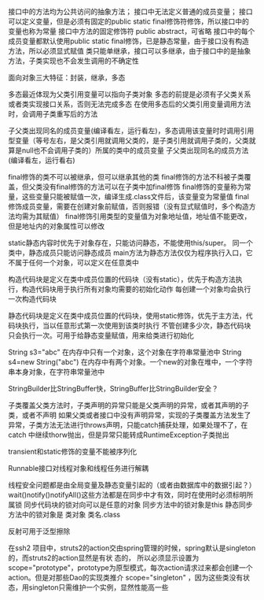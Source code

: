 接口中的方法均为公共访问的抽象方法；
接口中无法定义普通的成员变量；
接口可以定义变量，但是必须有固定的public static final修饰符修饰，所以接口中的变量也称为常量
接口中方法的固定修饰符 public abstract，可省略
接口中的每个成员变量都默认使用public static final修饰，已是静态常量，由于接口没有构造方法，所以必须显式赋值
类只能单继承，接口可以多继承，由于接口中的是抽象方法，子类实现也不会发生调用的不确定性

面向对象三大特征：封装，继承，多态

多态最近体现为父类引用变量可以指向子类对象
多态的前提是必须有子父类关系或者类实现接口关系，否则无法完成多态
在使用多态后的父类引用变量调用方法时，会调用子类重写后的方法

子父类出现同名的成员变量(编译看左，运行看左)，多态调用该变量时时调用引用型变量（等号左右，是父类引用就调用父类的，是子类引用就调用子类的，父类就算是null也不会调用子类的）所属的类中的成员变量
子父类出现同名的成员方法(编译看左，运行看右)

final修饰的类不可以被继承，但可以继承其他的类
final修饰的方法不科被子类覆盖，但父类没有final修饰的方法可以在子类中加final修饰
final修饰的变量称为常量，这些变量只能被赋值一次，编译生成.class文件后，该变量变为常量值
final修饰成员变量，需要在创建对象前赋值，否则报错（没有显式赋值时，多个构造方法均需为其赋值）
final修饰引用类型的变量值为对象地址值，地址值不能更改，但是地址内的对象属性可以修改

static静态内容时优先于对象存在，只能访问静态，不能使用this/super。
同一个类中，静态成员只能访问静态成员
main方法为静态方法仅仅为程序执行入口，它不属于任何一个对象，可以定义在任意类中

构造代码块是定义在类中成员位置的代码块（没有static），优先于构造方法执行，构造代码块用于执行所有对象均需要的初始化动作
每创建一个对象均会执行一次构造代码块

静态代码块是定义在类中成员位置的代码块，使用static修饰，优先于主方法，代码块执行，当以任意形式第一次使用到该类时执行
不管创建多少次，静态代码块只会执行一次。可用于给静态变量赋值，用来给类进行初始化

String s3="abc" 在内存中只有一个对象，这个对象在字符串常量池中
String s4=new String("abc") 在内存中有两个对象。一个new的对象在堆中，一个字符串本身对象，在字符串常量池中

StringBuilder比StringBuffer快，StringBuffer比StringBuilder安全？

子类覆盖父类方法时，子类声明的异常只能是父类声明的异常，或者其声明的子类，或者不声明
如果父类或者接口中没有声明异常，实现的子类覆盖方法发生了异常，子类方法无法进行throws声明，只能catch捕获处理，如果处理不了，在catch
中继续thorw抛出，但是异常只能转成RuntimeException子类抛出

transient和static修饰的变量不能被序列化

Runnable接口对线程对象和线程任务进行解耦

线程安全问题都是由全局变量及静态变量引起的（或者由数据库中的数据引起？）
wait()notify()notifyAll()这些方法都是在同步中才有效，同时在使用时必须标明所属锁
同步代码块的锁对向可以是任意的对象
同步方法中的锁对象是this
静态同步方法中的锁对象是 类对象 类名.class

反射可用于泛型擦除

在ssh2 项目中，struts2的action交由spring管理的时候，spring默认是singleton的，而struts2的action显然是有状 态的，
所以必须显示设置为scope="prototype"，prototype为原型模式，每次action请求过来都会创建一个action。但是对那些Dao的实现类推介
scope="singleton" ，因为这些类没有状态，用singleton只需维护一个实例，显然性能高一些